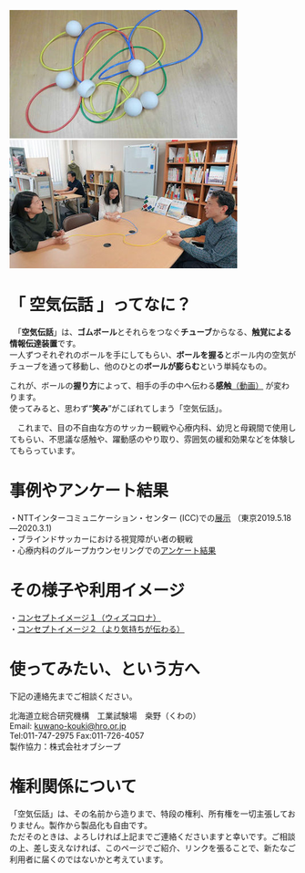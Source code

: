 ![画像の説明1](image/air_transmission.jpg "air_transmission")
![画像の説明2](image/sceen1.jpg "sceen1")

# 「 空気伝話 」ってなに？
　「**空気伝話**」は、**ゴムボール**とそれらをつなぐ**チューブ**からなる、**触覚による情報伝達装置**です。  
一人ずつそれぞれのボールを手にしてもらい、**ボールを握る**とボール内の空気がチューブを通って移動し、他のひとの**ボールが膨らむ**という単純なもの。  

これが、ボールの**握り方**によって、相手の手の中へ伝わる**感触**[（動画）](movie/movie1.mp4)  が変わります。  
 使ってみると、思わず“**笑み**”がこぼれてしまう「空気伝話」。  
 
　これまで、目の不自由な方のサッカー観戦や心療内科、幼児と母親間で使用してもらい、不思議な感触や、躍動感のやり取り、雰囲気の緩和効果などを体験してもらっています。　　

# 事例やアンケート結果  
 ・NTTインターコミュニケーション・センター (ICC)での[展示](https://www.ntticc.or.jp/ja/exhibitions/2019/social-haptics-lab/) （東京2019.5.18—2020.3.1)  
 ・ブラインドサッカーにおける視覚障がい者の観戦  
 ・心療内科のグループカウンセリングでの[アンケート結果](image/questionnaire2.jpg) 　　

# その様子や利用イメージ  
・[コンセプトイメージ１（ウィズコロナ）](image/air_handshaker.jpg)  
・[コンセプトイメージ２（より気持ちが伝わる）](image/image2.jpg)  

# 使ってみたい、という方へ
下記の連絡先までご相談ください。  

北海道立総合研究機構　工業試験場　桒野（くわの）  
Email: <kuwano-kouki@hro.or.jp>  
Tel:011-747-2975 Fax:011-726-4057  
製作協力：株式会社オブシープ 


# 権利関係について
「空気伝話」は、その名前から造りまで、特段の権利、所有権を一切主張しておりません。製作から製品化も自由です。  
ただそのときは、よろしければ上記までご連絡くださいますと幸いです。ご相談の上、差し支えなければ、このページでご紹介、リンクを張ることで、新たなご利用者に届くのではないかと考えています。


